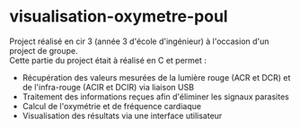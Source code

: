 # visualisation-oxymetre-poul
Project réalisé en cir 3 (année 3 d'école d'ingénieur) à l'occasion d'un project de groupe. \
Cette partie du project était à réalisé en C et permet :
* Récupération des valeurs mesurées de la lumière rouge (ACR et DCR) et de l'infra-rouge (ACIR et DCIR) via liaison USB
* Traitement des informations reçues afin d'éliminer les signaux parasites
* Calcul de l'oxymétrie et de fréquence cardiaque
* Visualisation des résultats via une interface utilisateur
